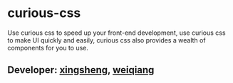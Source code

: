 # curious-css
Use curious css to speed up your front-end development, use curious css to make UI quickly and easily, curious css also provides a wealth of components for you to use.</br>
## Developer:  [xingsheng](https://github.com/curiousthingmlpr), [weiqiang](https://github.com/LIM89)
